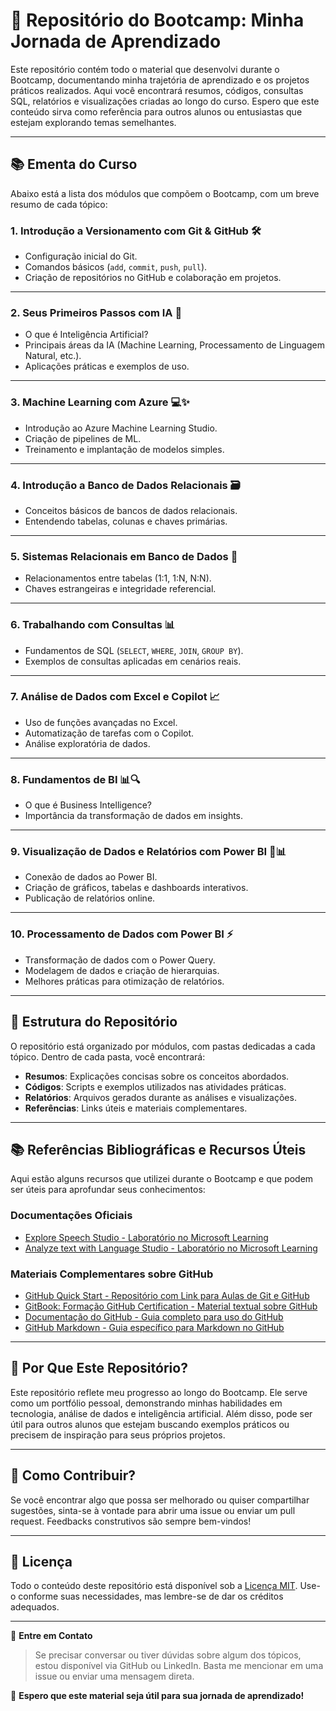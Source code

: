 # 📂 Repositório do Bootcamp: Minha Jornada de Aprendizado

Este repositório contém todo o material que desenvolvi durante o Bootcamp, documentando minha trajetória de aprendizado e os projetos práticos realizados. Aqui você encontrará resumos, códigos, consultas SQL, relatórios e visualizações criadas ao longo do curso. Espero que este conteúdo sirva como referência para outros alunos ou entusiastas que estejam explorando temas semelhantes.

---

## 📚 Ementa do Curso

Abaixo está a lista dos módulos que compõem o Bootcamp, com um breve resumo de cada tópico:

### **1. Introdução a Versionamento com Git & GitHub** 🛠️
- Configuração inicial do Git.
- Comandos básicos (`add`, `commit`, `push`, `pull`).
- Criação de repositórios no GitHub e colaboração em projetos.

---

### **2. Seus Primeiros Passos com IA** 🤖
- O que é Inteligência Artificial?
- Principais áreas da IA (Machine Learning, Processamento de Linguagem Natural, etc.).
- Aplicações práticas e exemplos de uso.

---

### **3. Machine Learning com Azure** 💻✨
- Introdução ao Azure Machine Learning Studio.
- Criação de pipelines de ML.
- Treinamento e implantação de modelos simples.

---

### **4. Introdução a Banco de Dados Relacionais** 🗃️
- Conceitos básicos de bancos de dados relacionais.
- Entendendo tabelas, colunas e chaves primárias.

---

### **5. Sistemas Relacionais em Banco de Dados** 🔗
- Relacionamentos entre tabelas (1:1, 1:N, N:N).
- Chaves estrangeiras e integridade referencial.

---

### **6. Trabalhando com Consultas** 📊
- Fundamentos de SQL (`SELECT`, `WHERE`, `JOIN`, `GROUP BY`).
- Exemplos de consultas aplicadas em cenários reais.

---

### **7. Análise de Dados com Excel e Copilot** 📈
- Uso de funções avançadas no Excel.
- Automatização de tarefas com o Copilot.
- Análise exploratória de dados.

---

### **8. Fundamentos de BI** 📊🔍
- O que é Business Intelligence?
- Importância da transformação de dados em insights.

---

### **9. Visualização de Dados e Relatórios com Power BI** 🎨📊
- Conexão de dados ao Power BI.
- Criação de gráficos, tabelas e dashboards interativos.
- Publicação de relatórios online.

---

### **10. Processamento de Dados com Power BI** ⚡
- Transformação de dados com o Power Query.
- Modelagem de dados e criação de hierarquias.
- Melhores práticas para otimização de relatórios.

---

## 📂 Estrutura do Repositório

O repositório está organizado por módulos, com pastas dedicadas a cada tópico. Dentro de cada pasta, você encontrará:

- **Resumos**: Explicações concisas sobre os conceitos abordados.
- **Códigos**: Scripts e exemplos utilizados nas atividades práticas.
- **Relatórios**: Arquivos gerados durante as análises e visualizações.
- **Referências**: Links úteis e materiais complementares.

---

## 📚 Referências Bibliográficas e Recursos Úteis

Aqui estão alguns recursos que utilizei durante o Bootcamp e que podem ser úteis para aprofundar seus conhecimentos:

### **Documentações Oficiais**
- [Explore Speech Studio - Laboratório no Microsoft Learning](https://learn.microsoft.com/)
- [Analyze text with Language Studio - Laboratório no Microsoft Learning](https://learn.microsoft.com/)

### **Materiais Complementares sobre GitHub**
- [GitHub Quick Start - Repositório com Link para Aulas de Git e GitHub](https://github.com/)
- [GitBook: Formação GitHub Certification - Material textual sobre GitHub](https://gitbook.com/)
- [Documentação do GitHub - Guia completo para uso do GitHub](https://docs.github.com/)
- [GitHub Markdown - Guia específico para Markdown no GitHub](https://docs.github.com/en/get-started/writing-on-github/getting-started-with-writing-and-formatting-on-github)

---

## 🌟 Por Que Este Repositório?

Este repositório reflete meu progresso ao longo do Bootcamp. Ele serve como um portfólio pessoal, demonstrando minhas habilidades em tecnologia, análise de dados e inteligência artificial. Além disso, pode ser útil para outros alunos que estejam buscando exemplos práticos ou precisem de inspiração para seus próprios projetos.

---

## 📢 Como Contribuir?

Se você encontrar algo que possa ser melhorado ou quiser compartilhar sugestões, sinta-se à vontade para abrir uma issue ou enviar um pull request. Feedbacks construtivos são sempre bem-vindos!

---

## 📝 Licença

Todo o conteúdo deste repositório está disponível sob a [Licença MIT](LICENSE). Use-o conforme suas necessidades, mas lembre-se de dar os créditos adequados.

---

💬 **Entre em Contato**
> Se precisar conversar ou tiver dúvidas sobre algum dos tópicos, estou disponível via GitHub ou LinkedIn. Basta me mencionar em uma issue ou enviar uma mensagem direta.

🌟 **Espero que este material seja útil para sua jornada de aprendizado!**